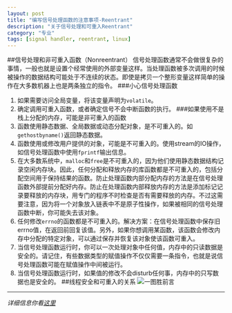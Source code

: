 ```yaml
---
layout: post
title: "编写信号处理函数的注意事项-Reentrant"
description: "关于信号处理和可重入Reentrant"
category: "专业"
tags: [signal handler, reentrant, linux]
---
```

##信号处理和非可重入函数（Nonreentrant）
信号处理函数通常不会做很复杂的事情，一般也就是设置个经常使用的外部变量这样。当处理函数被多次调用的时候被操作的数据结构可能处于不连续的状态。即使是拷贝一个整形变量这样简单的操作在大多数机器上也是两条独立的指令。
###小心信号处理函数
1. 如果需要访问全局变量，将该变量声明为`volatile`。
2. 确定调用可重入函数，或者确定信号不会中断函数的执行。
###如果使用不是栈上分配的内存，可能是非可重入的函数
1. 函数使用静态数据、全局数据或动态分配对象，是不可重入的。如`gethostbyname()`返回静态数据。
2. 函数使用或修改用户提供的对象，可能是不可重入的。使用stream的IO操作，如信号处理函数中使用`fprintf`输出信息。
3. 在大多数系统中，`malloc`和`free`是不可重入的，因为他们使用静态数据结构记录空闲内存块。因此，任何分配和释放内存的库函数都是不可重入的，包括分配空间用于保持结果的函数。防止处理函数内部分配内存的方法是在信号处理函数外部提前分配好内存。防止在处理函数内部释放内存的方法是添加标记记录要释放的内存块，用专门的程序不时检查是否有需要释放的内存。不过这需要注意，因为将一个对象放入链表中不是原子性操作，如果被相同的信号处理函数中断，你可能失去该对象。
4. 任何修改`errno`的函数都是不可重入的。解决方案：在信号处理函数中保存旧errno值，在返回前回复该值。另外，如果你想调用某函数，该函数会修改内存中分配的特定对象，可以通过保存并恢复该对象使该函数可重入。
5. 当信号处理函数运行时，你可以一次处理对象中任何值，内存中的只读数据是安全的。请记住，有些数据类型的赋值操作不仅仅需要一条指令，也就是说信号处理函数可能在赋值操作中间被运行。
6. 当信号处理函数运行时，如果值的修改不会disturb任何事，内存中的只写数据也是安全的。
##线程安全和可重入的关系
![一图胜前言](/public/upload/reentrant.jpg)

---------------
*详细信息你看[这里](http://www.gnu.org/software/libc/manual/html_node/Nonreentrancy.html#index-reentrant-functions)*


